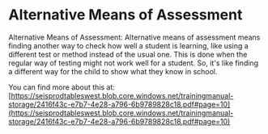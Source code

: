 # Alternative Means of Assessment
Alternative Means of Assessment: Alternative means of assessment means finding another way to check how well a student is learning, like using a different test or method instead of the usual one. This is done when the regular way of testing might not work well for a student. So, it's like finding a different way for the child to show what they know in school.

You can find more about this at: [https://seisprodtableswest.blob.core.windows.net/trainingmanual-storage/2416f43c-e7b7-4e28-a796-6b9789828c18.pdf#page=10](https://seisprodtableswest.blob.core.windows.net/trainingmanual-storage/2416f43c-e7b7-4e28-a796-6b9789828c18.pdf#page=10)
